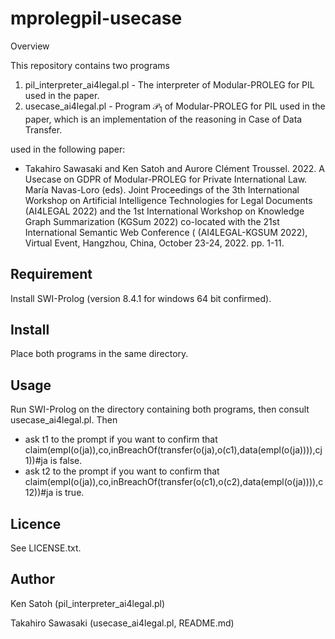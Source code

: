 # mprolegpil-usecase

Overview

This repository contains two programs

1. pil_interpreter_ai4legal.pl - The interpreter of Modular-PROLEG for PIL used in the paper.
2. usecase_ai4legal.pl - Program $\mathcal{P}_{1}$ of Modular-PROLEG for PIL used in the paper, which is an implementation of the reasoning in Case of Data Transfer.

used in the following paper:

- Takahiro Sawasaki and Ken Satoh and Aurore Clément Troussel. 2022. A Usecase on GDPR of Modular-PROLEG for Private International Law. María Navas-Loro (eds). Joint Proceedings of the 3th International Workshop on Artificial Intelligence Technologies for Legal Documents (AI4LEGAL 2022) and the 1st International Workshop on Knowledge Graph Summarization (KGSum 2022) co-located with the 21st International Semantic Web Conference ( (AI4LEGAL-KGSUM 2022), Virtual Event, Hangzhou, China, October 23-24, 2022. pp. 1-11.

## Requirement

Install SWI-Prolog (version 8.4.1 for windows 64 bit confirmed).

## Install

Place both programs in the same directory.

## Usage

Run SWI-Prolog on the directory containing both programs, then consult usecase_ai4legal.pl. Then

- ask t1 to the prompt if you want to confirm that
  claim(empl(o(ja)),co,inBreachOf(transfer(o(ja),o(c1),data(empl(o(ja)))),cj1))#ja is false.
- ask t2 to the prompt if you want to confirm that 
  claim(empl(o(ja)),co,inBreachOf(transfer(o(c1),o(c2),data(empl(o(ja)))),c12))#ja is true.

## Licence

See LICENSE.txt.

## Author

Ken Satoh (pil_interpreter_ai4legal.pl)

Takahiro Sawasaki (usecase_ai4legal.pl, README.md)

